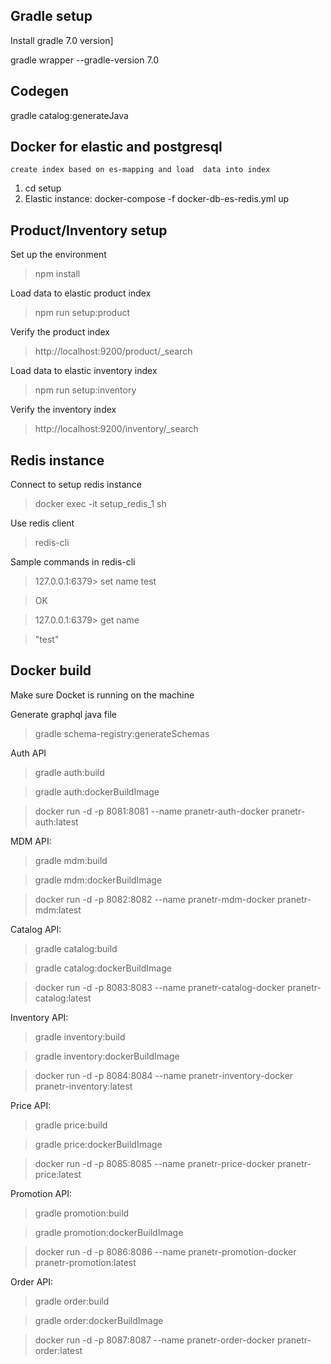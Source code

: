 
Gradle setup
----
Install gradle 7.0 version]

gradle wrapper --gradle-version 7.0 

Codegen
---
gradle catalog:generateJava

Docker for elastic and postgresql
---- 
    create index based on es-mapping and load  data into index
  
1. cd setup
2. Elastic instance:
   docker-compose -f docker-db-es-redis.yml up

Product/Inventory setup
--
Set up the environment
> npm install

Load data to elastic product index 
> npm run setup:product 

Verify the product index
> http://localhost:9200/product/_search

Load data to elastic inventory index
> npm run setup:inventory
   
Verify the inventory index
> http://localhost:9200/inventory/_search


Redis instance
---
Connect to setup redis instance

> docker exec -it setup_redis_1 sh

Use redis client 
> redis-cli

Sample commands in redis-cli
   > 127.0.0.1:6379> set name test
   
   > OK

   > 127.0.0.1:6379> get name

   > "test"
> 
> 

Docker build
---

Make sure Docket is running on the machine



Generate graphql java file

> gradle schema-registry:generateSchemas
 
Auth API
 
> gradle auth:build
 
> gradle auth:dockerBuildImage

> docker run -d -p 8081:8081 --name pranetr-auth-docker pranetr-auth:latest


MDM API:

> gradle mdm:build

> gradle mdm:dockerBuildImage

> docker run -d -p 8082:8082 --name pranetr-mdm-docker pranetr-mdm:latest

Catalog API:

> gradle catalog:build

> gradle catalog:dockerBuildImage

> docker run -d -p 8083:8083 --name pranetr-catalog-docker pranetr-catalog:latest

Inventory API:

> gradle inventory:build

> gradle inventory:dockerBuildImage

> docker run -d -p 8084:8084 --name pranetr-inventory-docker pranetr-inventory:latest

Price API:

> gradle price:build

> gradle price:dockerBuildImage

> docker run -d -p 8085:8085 --name pranetr-price-docker pranetr-price:latest

Promotion API:

> gradle promotion:build

> gradle promotion:dockerBuildImage

> docker run -d -p 8086:8086 --name pranetr-promotion-docker pranetr-promotion:latest



Order API:

> gradle order:build

> gradle order:dockerBuildImage

> docker run -d -p 8087:8087 --name pranetr-order-docker pranetr-order:latest


